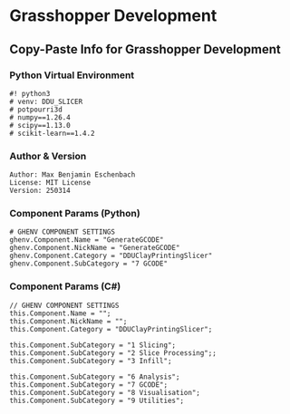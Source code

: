 # Grasshopper Development

## Copy-Paste Info for Grasshopper Development

### Python Virtual Environment

```
#! python3
# venv: DDU_SLICER
# potpourri3d
# numpy==1.26.4
# scipy==1.13.0
# scikit-learn==1.4.2
```

### Author & Version

```
Author: Max Benjamin Eschenbach
License: MIT License
Version: 250314
```

### Component Params (Python)
```
# GHENV COMPONENT SETTINGS
ghenv.Component.Name = "GenerateGCODE"
ghenv.Component.NickName = "GenerateGCODE"
ghenv.Component.Category = "DDUClayPrintingSlicer"
ghenv.Component.SubCategory = "7 GCODE"
```

### Component Params (C#)
```
// GHENV COMPONENT SETTINGS
this.Component.Name = "";
this.Component.NickName = "";
this.Component.Category = "DDUClayPrintingSlicer";

this.Component.SubCategory = "1 Slicing";
this.Component.SubCategory = "2 Slice Processing";;
this.Component.SubCategory = "3 Infill";

this.Component.SubCategory = "6 Analysis";
this.Component.SubCategory = "7 GCODE";
this.Component.SubCategory = "8 Visualisation";
this.Component.SubCategory = "9 Utilities";
```